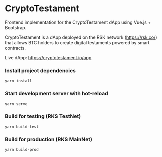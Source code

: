 # CryptoTestament
Frontend implementation for the CryptoTestament dApp using Vue.js + Bootstrap.

CryptoTestament is a dApp deployed on the RSK network (https://rsk.co/) that allows BTC holders to create digital testaments powered by smart contracts.

Live dApp: https://cryptotestament.io/app


### Install project dependencies
```
yarn install
```

### Start development server with hot-reload
```
yarn serve
```

### Build for testing (RKS TestNet)
```
yarn build-test
```

### Build for production (RKS MainNet)
```
yarn build-prod
```
